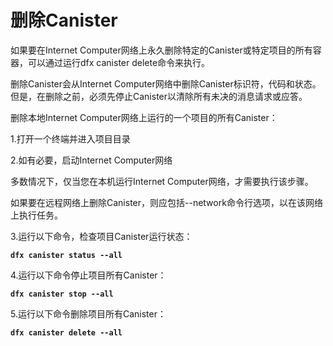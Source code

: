 # 删除Canister

如果要在Internet Computer网络上永久删除特定的Canister或特定项目的所有容器，可以通过运行dfx canister delete命令来执行。

删除Canister会从Internet Computer网络中删除Canister标识符，代码和状态。 但是，在删除之前，必须先停止Canister以清除所有未决的消息请求或应答。

删除本地Internet Computer网络上运行的一个项目的所有Canister：

1.打开一个终端并进入项目目录

2.如有必要，启动Internet Computer网络

多数情况下，仅当您在本机运行Internet Computer网络，才需要执行该步骤。

如果要在远程网络上删除Canister，则应包括--network命令行选项，以在该网络上执行任务。

3.运行以下命令，检查项目Canister运行状态：

**`dfx canister status --all`**

4.运行以下命令停止项目所有Canister：

**`dfx canister stop --all`**

5.运行以下命令删除项目所有Canister：

**`dfx canister delete --all`**

